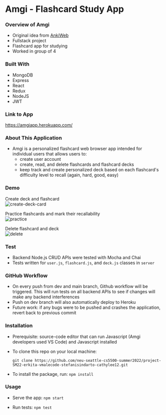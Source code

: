 # Amgi - Flashcard Study App

### Overview of Amgi
* Original idea from [AnkiWeb](https://ankiweb.net/about)
* Fullstack project
* Flashcard app for studying
* Worked in group of 4

### Built With
* MongoDB
* Express
* React
* Redux
* NodeJS
* JWT

### Link to App
https://amgiapp.herokuapp.com/

### About This Application
* Amgi is a personalized flashcard web browser app intended for individual users that allows users to:
  * create user account 
  * create, read, and delete flashcards and flashcard decks
  * keep track and create personalized deck based on each flashcard's difficulty level to recall (again, hard, good, easy)

### Demo
Create deck and flashcard</br>
![create-deck-card](https://user-images.githubusercontent.com/82434097/184241318-5439005a-7e58-4479-a464-52764eaef0bf.gif)

Practice flashcards and mark their recallability</br>
![practice](https://user-images.githubusercontent.com/82434097/184241422-3429b501-f320-492f-827a-f3f564c556cb.gif)

Delete flashcard and deck</br>
![delete](https://user-images.githubusercontent.com/82434097/184241462-50794c58-8239-4cab-a792-cff9030141d0.gif)

### Test
* Backend Node.js CRUD APIs were tested with Mocha and Chai
* Tests written for `user.js`, `flashcard.js`, and `deck.js` classes in `server`

### GitHub Workflow
* On every push from dev and main branch, Github workflow will be triggered. This will run tests on all backend APIs to see if changes will make any backend interferences
* Push on dev branch will also automatically deploy to Heroku
* Future work: if any bugs were to be pushed and crashes the application, revert back to previous commit

### Installation
* Prerequisite: source-code editor that can run Javascript (Amgi developers used VS Code) and Javascript installed
* To clone this repo on your local machine:

  `git clone https://github.com/neu-seattle-cs5500-summer2022/project-SM22-erkita-vmalecode-stefanisindarto-cathylee12.git`

* To install the package, run: `npm install`

### Usage
* Serve the app: `npm start`

* Run tests: `npm test`
